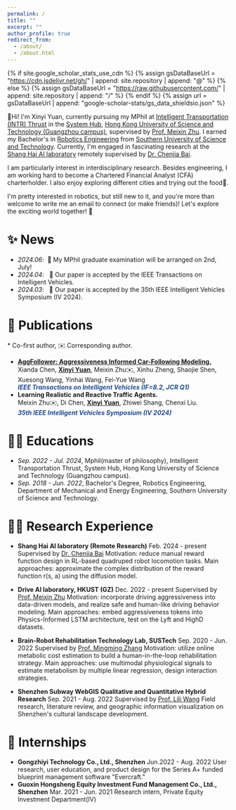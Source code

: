 ```yaml
---
permalink: /
title: ""
excerpt: ""
author_profile: true
redirect_from: 
  - /about/
  - /about.html
---
```


{% if site.google_scholar_stats_use_cdn %}
{% assign gsDataBaseUrl = "https://cdn.jsdelivr.net/gh/" | append: site.repository | append: "@" %}
{% else %}
{% assign gsDataBaseUrl = "https://raw.githubusercontent.com/" | append: site.repository | append: "/" %}
{% endif %}
{% assign url = gsDataBaseUrl | append: "google-scholar-stats/gs_data_shieldsio.json" %}

<span class='anchor' id='about-me'></span>
🙌Hi! I'm Xinyi Yuan, currently pursuing my MPhil at [Intelligent Transportation (INTR) Thrust](https://www.hkust-gz.edu.cn/academics/hubs-and-thrust-areas/systems-hub/intelligent-transportation/) in the [System Hub](https://www.hkust-gz.edu.cn/academics/hubs-and-thrust-areas/systems-hub/), [Hong Kong University of Science and Technology (Guangzhou campus)](https://www.hkust-gz.edu.cn/), supervised by [Prof. Meixin Zhu](https://meixinzhu.github.io/). I earned my Bachelor's in [Robotics Engineering](https://mee.sustech.edu.cn/) from [Southern University of Science and Technology](https://www.sustech.edu.cn/). Currently, I'm engaged in fascinating research at the [Shang Hai AI laboratory](https://www.shlab.org.cn/) remotely supervised by [Dr. Chenjia Bai](https://baichenjia.github.io/).

I am particularly interest in interdisciplinary research. Besides engineering, I am working hard to become a Chartered Financial Analyst (CFA) charterholder. I also enjoy exploring different cities and trying out the food🍜.

I'm pretty interested in robotics, but still new to it, and you're more than welcome to write me an email to connect (or make friends)! Let's explore the exciting world together! 🌌


<!-- Lorem ipsum dolor sit amet, consectetur adipiscing elit. Vivamus ornare aliquet ipsum, ac tempus justo dapibus sit amet. Suspendisse condimentum, libero vel tempus mattis, risus risus vulputate libero, elementum fermentum mi neque vel nisl. Maecenas facilisis maximus dignissim. Curabitur mattis vulputate dui, tincidunt varius libero luctus eu. Mauris mauris nulla, scelerisque eget massa id, tincidunt congue felis. Sed convallis tempor ipsum rhoncus viverra. Pellentesque nulla orci, accumsan volutpat fringilla vitae, maximus sit amet tortor. Aliquam ultricies odio ut volutpat scelerisque. Donec nisl nisl, porttitor vitae pharetra quis, fringilla sed mi. Fusce pretium dolor ut aliquam consequat. Cras volutpat, tellus accumsan mattis molestie, nisl lacus tempus massa, nec malesuada tortor leo vel quam. Aliquam vel ex consectetur, vehicula leo nec, efficitur eros. Donec convallis non urna quis feugiat.

My research interest includes neural machine translation and computer vision. I have published more than 100 papers at the top international AI conferences with total <a href='https://scholar.google.com/citations?user=DhtAFkwAAAAJ'>google scholar citations <strong><span id='total_cit'>260000+</span></strong></a> (You can also use google scholar badge <a href='https://scholar.google.com/citations?user=DhtAFkwAAAAJ'><img src="https://img.shields.io/endpoint?url={{ url | url_encode }}&logo=Google%20Scholar&labelColor=f6f6f6&color=9cf&style=flat&label=citations"></a>). -->


# ✨ News
- *2024.06*: &nbsp;📅 My MPhil graduate examination will be arranged on 2nd, July!
- *2024.04*: &nbsp; 🎉 Our paper is accepted by the IEEE Transactions on Intelligent Vehicles.
- *2024.03*: &nbsp; 🎉 Our paper is accepted by the 35th IEEE Intelligent Vehicles Symposium (IV 2024).


# 📝 Publications 
\* Co-first author, ✉️ Corresponding author.
<!-- <div class='paper-box'><div class='paper-box-image'><div><div class="badge">CVPR 2016</div><img src='images/500x300.png' alt="sym" width="100%"></div></div>
<div class='paper-box-text' markdown="1">

[Deep Residual Learning for Image Recognition](https://openaccess.thecvf.com/content_cvpr_2016/papers/He_Deep_Residual_Learning_CVPR_2016_paper.pdf)

**Kaiming He**, Xiangyu Zhang, Shaoqing Ren, Jian Sun

[**Project**](https://scholar.google.com/citations?view_op=view_citation&hl=zh-CN&user=DhtAFkwAAAAJ&citation_for_view=DhtAFkwAAAAJ:ALROH1vI_8AC) <strong><span class='show_paper_citations' data='DhtAFkwAAAAJ:ALROH1vI_8AC'></span></strong>
- Lorem ipsum dolor sit amet, consectetur adipiscing elit. Vivamus ornare aliquet ipsum, ac tempus justo dapibus sit amet. 
</div>
</div> -->

- [**AggFollower: Aggressiveness Informed Car-Following Modeling.**](https://ieeexplore.ieee.org/abstract/document/10490250)
Xianda Chen, **<u>Xinyi Yuan</u>**, Meixin Zhu✉️, Xinhu Zheng, Shaojie Shen, Xuesong Wang, Yinhai Wang, Fei-Yue Wang  
***<font color = "#224B8D">IEEE Transactions on Intelligent Vehicles (IF=8.2, JCR Q1)</font>***
- **Learning Realistic and Reactive Traffic Agents.**  
Meixin Zhu✉️, Di Chen, **<u>Xinyi Yuan</u>**, Zhiwei Shang, Chenxi Liu.  
***<font color = "#224B8D">35th IEEE Intelligent Vehicles Symposium (IV 2024)</font>***

<!-- # 🎖 Honors and Awards
- *2021.10* Lorem ipsum dolor sit amet, consectetur adipiscing elit. Vivamus ornare aliquet ipsum, ac tempus justo dapibus sit amet. 
- *2021.09* Lorem ipsum dolor sit amet, consectetur adipiscing elit. Vivamus ornare aliquet ipsum, ac tempus justo dapibus sit amet.  -->

# 👩‍🎓 Educations
- *Sep. 2022 - Jul. 2024*, Mphil(master of philosophy), Intelligent Transportation Thrust, System Hub, Hong Kong University of Science and Technology (Guangzhou campus). 
- *Sep. 2018 - Jun. 2022*, Bachelor's Degree, Robotics Engineering, Department of Mechanical and Energy Engineering, Southern University of Science and Technology.

<!-- # 💬 Invited Talks
- *2021.06*, Lorem ipsum dolor sit amet, consectetur adipiscing elit. Vivamus ornare aliquet ipsum, ac tempus justo dapibus sit amet. 
- *2021.03*, Lorem ipsum dolor sit amet, consectetur adipiscing elit. Vivamus ornare aliquet ipsum, ac tempus justo dapibus sit amet.  \| [\[video\]](https://github.com/) -->

# 👩‍💻 Research Experience
- **Shang Hai AI laboratory (Remote Research)** Feb. 2024 - present
Supervised by [Dr. Chenjia Bai](https://baichenjia.github.io/)
Motivation: reduce manual reward function design in RL-based quadruped robot locomotion tasks.
Main approaches: approximate the complex distribution of the reward function r(s, a) using the diffusion model.

- **Drive AI laboratory, HKUST (GZ)** Dec. 2022 - present
Supervised by [Prof. Meixin Zhu](https://meixinzhu.github.io/)
Motivation: incorporate driving aggressiveness into data-driven models, and realize safe and human-like driving behavior modeling.
Main approaches: embed aggressiveness tokens into Physics-Informed LSTM architecture, test on the Lyft and HighD datasets.

- **Brain-Robot Rehabilitation Technology Lab, SUSTech** Sep. 2020 - Jun. 2022
Supervised by [Prof. Mingming Zhang](https://zhangmmlab.com/)
Motivation: utilize online metabolic cost estimation to build a human-in-the-loop rehabilitation strategy.
Main approaches: use multimodal physiological signals to estimate metabolism by multiple linear regression, design interaction strategies.

- **Shenzhen Subway WebGIS Qualitative and Quantitative Hybrid Research** Sep. 2021 - Aug. 2022
Supervised by [Prof. Lili Wang](https://www.sustech.edu.cn/en/faculties/wanglili.html)
Field research, literature review, and geographic information visualization on Shenzhen's cultural landscape development.


# 👔 Internships
- **Gongzhiyi Technology Co., Ltd., Shenzhen** Jun.2022 - Aug. 2022
User research, user education, and product design for the Series A+ funded blueprint management software "Evercraft."
- **Guoxin Hongsheng Equity Investment Fund Management Co., Ltd., Shenzhen**  Mar. 2021 - Jun. 2021
Research intern, Private Equity Investment Department(IV)